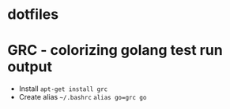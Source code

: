 # dotfiles

# GRC - colorizing golang test run output

- Install `apt-get install grc`
- Create alias `~/.bashrc` `alias go=grc go`
